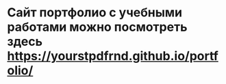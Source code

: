 # Сайт портфолио с учебными работами можно посмотреть здесь https://yourstpdfrnd.github.io/portfolio/
